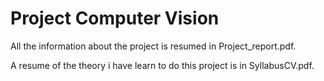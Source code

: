 # Project Computer Vision

All the information about the project is resumed in Project_report.pdf.

A resume of the theory i have learn to do this project is in SyllabusCV.pdf.
